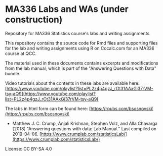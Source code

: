 # MA336 Labs and WAs (under construction)
Repository for MA336 Statistics course's labs and writing assignments.

This repository contains the source code for Rmd files and supporting files for the lab and writing assignments using R 
on Cocalc.com for an MA336 course at QCC.

The material used in these documents contains excerpts and modifications from 
the lab manual, which is part of the "Answering Questions with Data" bundle.

Video tutorials about the contents in these labs are available here: 
[https://www.youtube.com/playlist?list=PL2z4p4gzJ_rOt31AAxGi37rVM-tsy-aQ9](https://www.youtube.com/playlist?list=PL2z4p4gzJ_rOt31AAxGi37rVM-tsy-aQ9)

The labs in html form can be found here:
[https://rpubs.com/bsosnovski](https://rpubs.com/bsosnovski)

* Matthew J. C. Crump, Anjali Krishnan, Stephen Volz, and Alla Chavarga (2018) "Answering questions with data: Lab Manual." 
Last compiled on 2019-04-06. [https://www.crumplab.com/statisticsLab/](https://www.crumplab.com/statisticsLab/)

License: CC BY-SA 4.0

